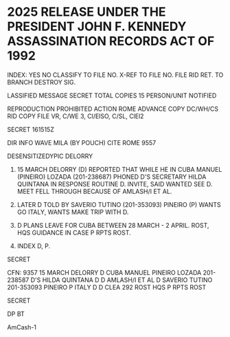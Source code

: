 # 2025 RELEASE UNDER THE PRESIDENT JOHN F. KENNEDY ASSASSINATION RECORDS ACT OF 1992

INDEX: YES NO
CLASSIFY TO FILE NO.
X-REF TO FILE NO.
FILE RID RET. TO BRANCH
DESTROY SIG.

LASSIFIED MESSAGE
SECRET
TOTAL COPIES 15
PERSON/UNIT NOTIFIED

REPRODUCTION PROHIBITED
ACTION ROME
ADVANCE COPY
DC/WH/CS RID COPY
FILE VR, C/WE 3, Cl/ElSO, C/SL, ClEl2

SECRET 161515Z

DIR INFO WAVE MILA (BY POUCH) CITE ROME 9557

DESENSITIZEDYPIC DELORRY

1. 15 MARCH DELORRY (D) REPORTED THAT WHILE HE IN CUBA
   MANUEL (PINEIRO) LOZADA (201-238687) PHONED D'S SECRETARY
   HILDA QUINTANA IN RESPONSE ROUTINE D. INVITE, SAID WANTED SEE
   D. MEET FELL THROUGH BECAUSE OF AMLASH/I ET AL.

2. LATER D TOLD BY SAVERIO TUTINO (201-353093) PINEIRO
   (P) WANTS GO ITALY, WANTS MAKE TRIP WITH D.

3. D PLANS LEAVE FOR CUBA BETWEEN 28 MARCH - 2 APRIL.
   ROST, HQS GUIDANCE IN CASE P RPTS ROST.

4. INDEX D, P.

SECRET

CFN: 9357 15 MARCH DELORRY D CUBA MANUEL PINEIRO LOZADA
201-238587 D'S HILDA QUINTANA D D AMLASH/I ET AL D SAVERIO TUTINO
201-353093 PINEIRO P ITALY D D CLEA 292 ROST HQS P RPTS ROST

SECRET

DP
BT

AmCash-1
